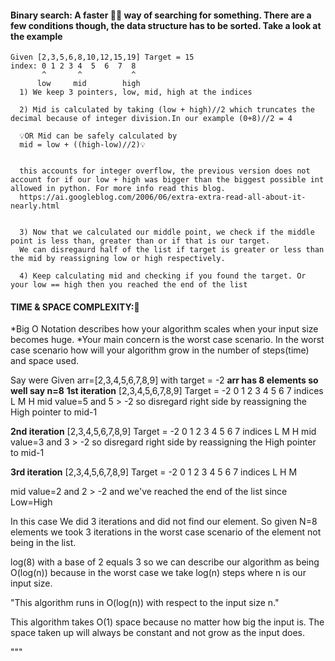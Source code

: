 #### Binary search: A faster 🏃💨 way of searching for something. There are a few conditions though, the data structure has to be sorted. Take a look at the example 

    Given [2,3,5,6,8,10,12,15,19] Target = 15
    index: 0 1 2 3 4  5  6  7  8
           ^       ^           ^
          low     mid        high 
      1) We keep 3 pointers, low, mid, high at the indices 

      2) Mid is calculated by taking (low + high)//2 which truncates the decimal because of integer division.In our example (0+8)//2 = 4
      
      💡OR Mid can be safely calculated by 
      mid = low + ((high-low)//2)💡


      this accounts for integer overflow, the previous version does not account for if our low + high was bigger than the biggest possible int allowed in python. For more info read this blog.
      https://ai.googleblog.com/2006/06/extra-extra-read-all-about-it-nearly.html


      3) Now that we calculated our middle point, we check if the middle point is less than, greater than or if that is our target. 
      We can disregaurd half of the list if target is greater or less than the mid by reassigning low or high respectively. 

      4) Keep calculating mid and checking if you found the target. Or your low == high then you reached the end of the list

#### TIME & SPACE COMPLEXITY:🤔
*Big O Notation describes how your algorithm scales when your input size becomes huge.
*Your main concern is the worst case scenario. In the worst case scenario how will your algorithm grow in the number of steps(time) and space used.

Say were Given arr=[2,3,4,5,6,7,8,9] with target = -2
**arr has 8 elements so well say n=8**
**1st iteration**
[2,3,4,5,6,7,8,9] Target = -2
 0 1 2 3 4 5 6 7 indices
 L     M       H 
 mid value=5 and 5 > -2 so disregard right side by reassigning the High pointer to mid-1

**2nd iteration**
[2,3,4,5,6,7,8,9] Target = -2
 0 1 2 3 4 5 6 7 indices
 L M H 
 mid value=3 and 3 > -2 so disregard right side by reassigning the High pointer to mid-1

**3rd iteration**
[2,3,4,5,6,7,8,9] Target = -2
 0 1 2 3 4 5 6 7 indices
 L
 H
 M

 mid value=2 and 2 > -2 and we've reached the end of the list since Low=High

 In this case We did 3 iterations and did not find our element.
 So given N=8 elements we took 3 iterations in the worst case scenario of the element not being in the list. 

 log(8) with a base of 2 equals 3 so we can describe our algorithm as being O(log(n)) because in the worst case we take log(n) steps where n is our input size. 

 "This algorithm runs in O(log(n)) with respect to the input size n."

 This algorithm takes O(1) space because no matter how big the input is. The space taken up will always be constant and not grow as the input does.




      
       

"""